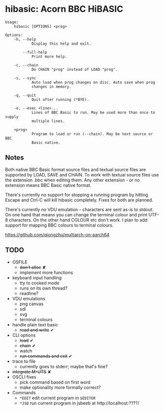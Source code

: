 # hibasic: Acorn BBC HiBASIC

```
Usage:
    hibasic [OPTIONS] <prog>

Options:
    -h, --help
            Display this help and exit.

        --full-help
            Print more help.

    -c, --chain
            Do CHAIN "prog" instead of LOAD "prog".

    -s, --sync
            Auto load when prog changes on disc. Auto save when prog
            changes in memory.

    -q, --quit
            Quit after running (*BYE).

    -e, --exec <line>...
            Lines of BBC Basic to run. May be used more than once to supply
            multiple lines.

    <prog>
            Program to load or run (--chain). May be text source or BBC
            Basic native.
```

## Notes

Both native BBC Basic format source files and textual source files are supported by LOAD, SAVE and CHAIN. To work with textual source files use the extension .bbc when editing them. Any other extension - or no extension means BBC Basic native format.

There's currently no support for stopping a running program by hitting Escape and Ctrl-C will kill hibasic completely. Fixes for both are planned.

There's currently no VDU emulation - characters are sent as-is to stdout. On one hand that means you can change the terminal colour and print UTF-8 characters. On the other hand COLOUR etc don't work. I plan to add support for mapping BBC colours to terminal colours.

https://github.com/qiongzhu/multiarch-on-aarch64

## TODO

- OSFILE
  - ~~don't alloc~~ ✘
  - implement more functions
- keyboard input handling
  - tty to cooked mode
  - runs on its own thread?
  - readline?
- VDU emulations
  - png canvas
  - sdl
  - svg
  - terminal colours
- handle plain text basic
  - ~~read and write~~ ✔
- CLI options
  - ~~load~~ ✔
  - ~~chain~~ ✔
  - watch
  - ~~run commands and exit~~ ✔
- trace to file
  - currently goes to stderr; maybe that's fine?
- ~~integrate M-UTS~~ ✘
- OSCLI fixes
  - pick command based on first word
  - make optionality more formally correct?
- Commands
  - `*EDIT` edit current program in `$EDITOR`
  - `*JSB` run current program in jsbeeb at http://localhost:????/
